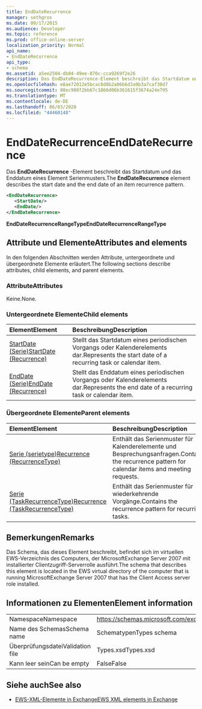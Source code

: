 ```yaml
---
title: EndDateRecurrence
manager: sethgros
ms.date: 09/17/2015
ms.audience: Developer
ms.topic: reference
ms.prod: office-online-server
localization_priority: Normal
api_name:
- EndDateRecurrence
api_type:
- schema
ms.assetid: a5ee2504-db84-49ee-870c-cca9269f2e26
description: Das EndDateRecurrence-Element beschreibt das Startdatum und das Enddatum eines Element Serienmusters.
ms.openlocfilehash: e8ae72012e5bcac8d8b2a06b6d3a9b3a7caf30d7
ms.sourcegitcommit: 88ec988f2bb67c1866d06b361615f3674a24e795
ms.translationtype: MT
ms.contentlocale: de-DE
ms.lasthandoff: 06/03/2020
ms.locfileid: "44460148"
---
```

# <a name="enddaterecurrence"></a><span data-ttu-id="17d00-103">EndDateRecurrence</span><span class="sxs-lookup"><span data-stu-id="17d00-103">EndDateRecurrence</span></span>

<span data-ttu-id="17d00-104">Das **EndDateRecurrence** -Element beschreibt das Startdatum und das Enddatum eines Element Serienmusters.</span><span class="sxs-lookup"><span data-stu-id="17d00-104">The **EndDateRecurrence** element describes the start date and the end date of an item recurrence pattern.</span></span> 
  
```xml
<EndDateRecurrence>
   <StartDate/>
   <EndDate/>
</EndDateRecurrence>
```

 <span data-ttu-id="17d00-105">**EndDateRecurrenceRangeType**</span><span class="sxs-lookup"><span data-stu-id="17d00-105">**EndDateRecurrenceRangeType**</span></span>
## <a name="attributes-and-elements"></a><span data-ttu-id="17d00-106">Attribute und Elemente</span><span class="sxs-lookup"><span data-stu-id="17d00-106">Attributes and elements</span></span>

<span data-ttu-id="17d00-107">In den folgenden Abschnitten werden Attribute, untergeordnete und übergeordnete Elemente erläutert.</span><span class="sxs-lookup"><span data-stu-id="17d00-107">The following sections describe attributes, child elements, and parent elements.</span></span>
  
### <a name="attributes"></a><span data-ttu-id="17d00-108">Attribute</span><span class="sxs-lookup"><span data-stu-id="17d00-108">Attributes</span></span>

<span data-ttu-id="17d00-109">Keine.</span><span class="sxs-lookup"><span data-stu-id="17d00-109">None.</span></span>
  
### <a name="child-elements"></a><span data-ttu-id="17d00-110">Untergeordnete Elemente</span><span class="sxs-lookup"><span data-stu-id="17d00-110">Child elements</span></span>

|<span data-ttu-id="17d00-111">**Element**</span><span class="sxs-lookup"><span data-stu-id="17d00-111">**Element**</span></span>|<span data-ttu-id="17d00-112">**Beschreibung**</span><span class="sxs-lookup"><span data-stu-id="17d00-112">**Description**</span></span>|
|:-----|:-----|
|[<span data-ttu-id="17d00-113">StartDate (Serie)</span><span class="sxs-lookup"><span data-stu-id="17d00-113">StartDate (Recurrence)</span></span>](startdate-recurrence.md) <br/> |<span data-ttu-id="17d00-114">Stellt das Startdatum eines periodischen Vorgangs oder Kalenderelements dar.</span><span class="sxs-lookup"><span data-stu-id="17d00-114">Represents the start date of a recurring task or calendar item.</span></span>  <br/> |
|[<span data-ttu-id="17d00-115">EndDate (Serie)</span><span class="sxs-lookup"><span data-stu-id="17d00-115">EndDate (Recurrence)</span></span>](enddate-recurrence.md) <br/> |<span data-ttu-id="17d00-116">Stellt das Enddatum eines periodischen Vorgangs oder Kalenderelements dar.</span><span class="sxs-lookup"><span data-stu-id="17d00-116">Represents the end date of a recurring task or calendar item.</span></span>  <br/> |
   
### <a name="parent-elements"></a><span data-ttu-id="17d00-117">Übergeordnete Elemente</span><span class="sxs-lookup"><span data-stu-id="17d00-117">Parent elements</span></span>

|<span data-ttu-id="17d00-118">**Element**</span><span class="sxs-lookup"><span data-stu-id="17d00-118">**Element**</span></span>|<span data-ttu-id="17d00-119">**Beschreibung**</span><span class="sxs-lookup"><span data-stu-id="17d00-119">**Description**</span></span>|
|:-----|:-----|
|[<span data-ttu-id="17d00-120">Serie (serietype)</span><span class="sxs-lookup"><span data-stu-id="17d00-120">Recurrence (RecurrenceType)</span></span>](recurrence-recurrencetype.md) <br/> |<span data-ttu-id="17d00-121">Enthält das Serienmuster für Kalenderelemente und Besprechungsanfragen.</span><span class="sxs-lookup"><span data-stu-id="17d00-121">Contains the recurrence pattern for calendar items and meeting requests.</span></span>  <br/> |
|[<span data-ttu-id="17d00-122">Serie (TaskRecurrenceType)</span><span class="sxs-lookup"><span data-stu-id="17d00-122">Recurrence (TaskRecurrenceType)</span></span>](recurrence-taskrecurrencetype.md) <br/> |<span data-ttu-id="17d00-123">Enthält das Serienmuster für wiederkehrende Vorgänge.</span><span class="sxs-lookup"><span data-stu-id="17d00-123">Contains the recurrence pattern for recurring tasks.</span></span>  <br/> |
   
## <a name="remarks"></a><span data-ttu-id="17d00-124">Bemerkungen</span><span class="sxs-lookup"><span data-stu-id="17d00-124">Remarks</span></span>

<span data-ttu-id="17d00-125">Das Schema, das dieses Element beschreibt, befindet sich im virtuellen EWS-Verzeichnis des Computers, der MicrosoftExchange Server 2007 mit installierter Clientzugriff-Serverrolle ausführt.</span><span class="sxs-lookup"><span data-stu-id="17d00-125">The schema that describes this element is located in the EWS virtual directory of the computer that is running MicrosoftExchange Server 2007 that has the Client Access server role installed.</span></span>
  
## <a name="element-information"></a><span data-ttu-id="17d00-126">Informationen zu Elementen</span><span class="sxs-lookup"><span data-stu-id="17d00-126">Element information</span></span>

|||
|:-----|:-----|
|<span data-ttu-id="17d00-127">Namespace</span><span class="sxs-lookup"><span data-stu-id="17d00-127">Namespace</span></span>  <br/> |https://schemas.microsoft.com/exchange/services/2006/types  <br/> |
|<span data-ttu-id="17d00-128">Name des Schemas</span><span class="sxs-lookup"><span data-stu-id="17d00-128">Schema name</span></span>  <br/> |<span data-ttu-id="17d00-129">Schematypen</span><span class="sxs-lookup"><span data-stu-id="17d00-129">Types schema</span></span>  <br/> |
|<span data-ttu-id="17d00-130">Überprüfungsdatei</span><span class="sxs-lookup"><span data-stu-id="17d00-130">Validation file</span></span>  <br/> |<span data-ttu-id="17d00-131">Types.xsd</span><span class="sxs-lookup"><span data-stu-id="17d00-131">Types.xsd</span></span>  <br/> |
|<span data-ttu-id="17d00-132">Kann leer sein</span><span class="sxs-lookup"><span data-stu-id="17d00-132">Can be empty</span></span>  <br/> |<span data-ttu-id="17d00-133">False</span><span class="sxs-lookup"><span data-stu-id="17d00-133">False</span></span>  <br/> |
   
## <a name="see-also"></a><span data-ttu-id="17d00-134">Siehe auch</span><span class="sxs-lookup"><span data-stu-id="17d00-134">See also</span></span>



- [<span data-ttu-id="17d00-135">EWS-XML-Elemente in Exchange</span><span class="sxs-lookup"><span data-stu-id="17d00-135">EWS XML elements in Exchange</span></span>](ews-xml-elements-in-exchange.md)

